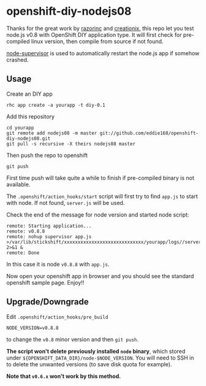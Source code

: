 openshift-diy-nodejs08
========================

Thanks for the great work by [razorinc](https://github.com/razorinc/redis-openshift-example) and [creationix](https://github.com/creationix/nvm/), this repo let you test node.js v0.8 with OpenShift DIY application type. It will first check for pre-compiled linux version, then compile from source if not found.

[node-supervisor](https://github.com/isaacs/node-supervisor) is used to automatically restart the node.js app if somehow crashed.

Usage
-----

Create an DIY app

    rhc app create -a yourapp -t diy-0.1

Add this repository

    cd yourapp
    git remote add nodejs08 -m master git://github.com/eddie168/openshift-diy-nodejs08.git
    git pull -s recursive -X theirs nodejs08 master

Then push the repo to openshift

    git push

First time push will take quite a while to finish if pre-compiled binary is not available.

The `.openshift/action_hooks/start` script will first try to find `app.js` to start with node. If not found, `server.js` will be used.

Check the end of the message for node version and started node script:

    remote: Starting application...
    remote: v0.8.8
    remote: nohup supervisor app.js >/var/lib/stickshift/xxxxxxxxxxxxxxxxxxxxxxxxxxxxx/yourapp/logs//server.log 2>&1 &
    remote: Done

In this case it is node `v0.8.8` with `app.js`.

Now open your openshift app in browser and you should see the standard openshift sample page. Enjoy!!

Upgrade/Downgrade
-----------------

Edit `.openshift/action_hooks/pre_build`

    NODE_VERSION=v0.8.8

to change the `v0.8` minor version and then `git push`.

**The script won't delete previously installed `node` binary**, which stored under `${OPENSHIFT_DATA_DIR}/node-$NODE_VERSION`. You will need to SSH in to delete the unwanted versions (to save disk quota for example).

**Note that `v0.6.x` won't work by this method.**


